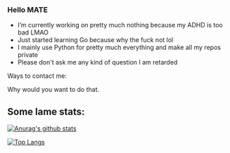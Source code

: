 ### Hello MATE


- I’m currently working on pretty much nothing because my ADHD is too bad LMAO
- Just started learning Go because why the fuck not lol
- I mainly use Python for pretty much everything and make all my repos private 
- Please don't ask me any kind of question I am retarded 


Ways to contact me:


Why would you want to do that.

## Some lame stats:

[![Anurag's github stats](https://github-readme-stats.vercel.app/api?username=Spudds&count_private=true&show_icons=true&theme=onedark)](https://github.com/anuraghazra/github-readme-stats)

[![Top Langs](https://github-readme-stats.vercel.app/api/top-langs/?username=Spudds&theme=onedark)](https://github.com/anuraghazra/github-readme-stats)
